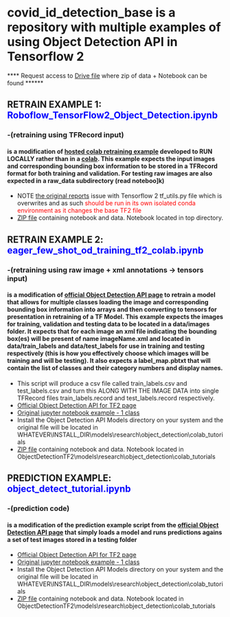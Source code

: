 # covid_id_detection_base is a repository with multiple examples of using Object Detection API in Tensorflow 2

**** Request access to [Drive file](https://drive.google.com/drive/u/0/folders/1EMiJMe-bsxt0ylWRr6gKQG03U9sqyaIP) where zip of data + Notebook can be found ******

##  RETRAIN EXAMPLE 1:  <font color=blue>Roboflow_TensorFlow2_Object_Detection.ipynb</font>
### -(retraining using TFRecord input)
#### is a modification of [hosted colab retraining example](https://towardsdatascience.com/how-to-train-a-tensorflow-2-object-detection-model-25d4da64b817)  developed to RUN LOCALLY rather than in a [colab](https://colab.research.google.com/drive/1sLqFKVV94wm-lglFq_0kGo2ciM0kecWD#scrollTo=fF8ysCfYKgTP&uniqifier=1).  This example expects the input images and corresponding bounding box information to be stored in a TFRecord format for both training and validation.  For testing raw images are also expected in a raw_data subdirectory (read noteboo]k)
- NOTE [the original reports](https://towardsdatascience.com/how-to-train-a-tensorflow-2-object-detection-model-25d4da64b817) issue with Tensorflow 2 tf_utils.py file which is overwrites and as such <font color=red>should be run in its own isolated conda environment as it changes the base TF2 file</font>
- [ZIP file](https://drive.google.com/file/d/1Za3aYr8CRqpLA3EjU5MiP2yIuvBCWFZi/view?usp=sharing) containing notebook and data.  Notebook located in top directory.



## RETRAIN EXAMPLE 2:  <font color=blue> eager_few_shot_od_training_tf2_colab.ipynb </font>  
### -(retraining using raw image + xml annotations -> tensors input)
#### is a modification of [official Object Detection API page](https://blog.tensorflow.org/2020/07/tensorflow-2-meets-object-detection-api.html?m=1) to retrain a model that allows for multiple classes loading the image and corresponding bounding box information into arrays and then converting to tensors for presentation in retraining of a TF Model.  This example expects the images for training, validation and testing data to be located in a data/images folder.   It expects that for each image an xml file indicating the bounding box(es) will be present of name imageName.xml and located in data/train_labels and data/test_labels for use in training and testing respectively (this is how you effectively choose which images will be training and will be testing). It also expects a label_map.pbtxt that will contain the list of classes and their category numbers and display names.   
- This script will produce a csv file called train_labels.csv and test_labels.csv and turn this ALONG WITH THE IMAGE DATA into  single TFRecord files train_labels.record and test_labels.record respectively. 
- [Official Object Detection API for TF2 page](https://blog.tensorflow.org/2020/07/tensorflow-2-meets-object-detection-api.html?m=1)
- [Original jupyter notebook example - 1 class](https://github.com/TannerGilbert/Tensorflow-Object-Detection-with-Tensorflow-2.0)
- Install the Object Detection API Models directory on your system and the original file will be located in WHATEVER\INSTALL_DIR\models\research\object_detection\colab_tutorials
- [ZIP file](https://drive.google.com/file/d/1AzD7z9FbBI9jB7YaJ8mXACyT2Dus0mVg/view?usp=sharing) containing notebook and data.  Notebook located in ObjectDetectionTF2\models\research\object_detection\colab_tutorials





## PREDICTION EXAMPLE: <font color=blue> object_detect_tutorial.ipynb</font> 
### -(prediction code)
#### is a modification of the prediction example script from the [official Object Detection API page](https://blog.tensorflow.org/2020/07/tensorflow-2-meets-object-detection-api.html?m=1) that simply loads a model and runs predictions agains a set of test images stored in a testing folder
- [Official Object Detection API for TF2 page](https://blog.tensorflow.org/2020/07/tensorflow-2-meets-object-detection-api.html?m=1)
- [Original jupyter notebook example - 1 class](https://github.com/TannerGilbert/Tensorflow-Object-Detection-with-Tensorflow-2.0)
- Install the Object Detection API Models directory on your system and the original file will be located in WHATEVER\INSTALL_DIR\models\research\object_detection\colab_tutorials
- [ZIP file](https://drive.google.com/file/d/1AzD7z9FbBI9jB7YaJ8mXACyT2Dus0mVg/view?usp=sharing) containing notebook and data.  Notebook located in ObjectDetectionTF2\models\research\object_detection\colab_tutorials

